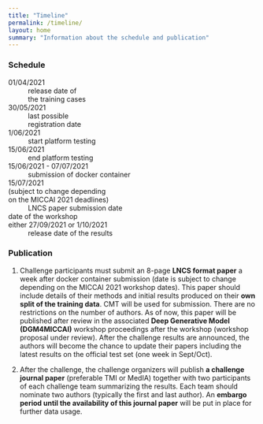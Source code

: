 ```yaml
---
title: "Timeline"
permalink: /timeline/
layout: home
summary: "Information about the schedule and publication"
---
```


### Schedule

<article>
    <dl>
        <div class="cell">
            <div class="cell-content">
                <dt>01/04/2021</dt>
                <dd>release date of<br>
				the training cases</dd>
            </div>
        </div>
        <div class="cell">
            <div class="cell-content">
                <dt>30/05/2021</dt>
                <dd>last possible<br>
				registration date</dd>
            </div>
        </div>
        <div class="cell">
            <div class="cell-content">
                <dt>1/06/2021</dt>
                <dd>start platform testing</dd>
            </div>
        </div>
        <div class="cell">
            <div class="cell-content">
                <dt>15/06/2021</dt>
                <dd>end platform testing</dd>
            </div>
        </div>
        <div class="cell">
            <div class="cell-content">
                <dt>15/06/2021 - 07/07/2021</dt>
                <dd>submission of docker container</dd>
            </div>
        </div>
        <div class="cell">
            <div class="cell-content">
                <dt>15/07/2021<br>
                (subject to change depending<br>
				on the MICCAI 2021 deadlines)</dt>
                <dd>LNCS paper submission date</dd>
            </div>
        </div>
        <div class="cell">
            <div class="cell-content">
                <dt>date of the workshop<br>either 27/09/2021 or 1/10/2021<br></dt>
                <dd>
				release date of the results
				</dd>
            </div>
        </div>
    </dl>
</article>

### Publication

1. Challenge participants must submit an 8-page  **LNCS format paper** a week after docker container submission (date is subject to change depending on the MICCAI 2021 workshop dates). This paper should include details of their methods and initial results produced on their **own split of the training data**. CMT will be used for submission. There are no restrictions on the number of authors. As of now, this paper will be published after review in the associated **Deep Generative Model (DGM4MICCAI)** workshop proceedings after the workshop (workshop proposal under review). 
After the challenge results are announced, the authors will become the chance to update their papers including the latest results on the official test set (one week in Sept/Oct).

2. After the challenge, the challenge organizers will publish **a challenge journal paper** (preferable TMI or MedIA) together with two participants of each challenge team summarizing the results. Each team should nominate two authors (typically the first and last author). An **embargo period until the availability of this journal paper** will be put in place for further data usage.
